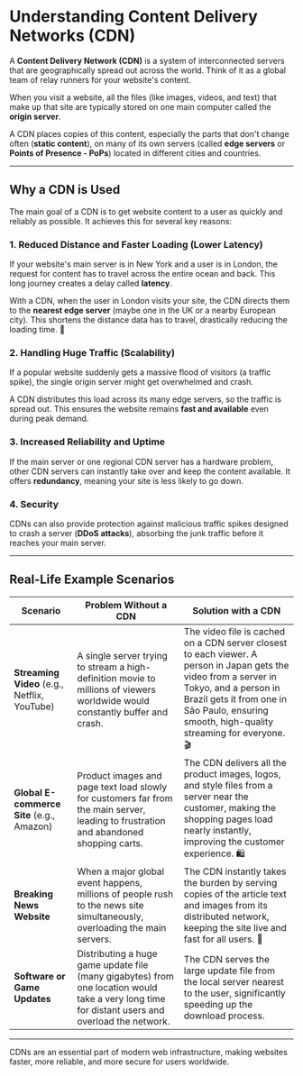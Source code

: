 # Understanding Content Delivery Networks (CDN)

A **Content Delivery Network (CDN)** is a system of interconnected servers that are geographically spread out across the world. Think of it as a global team of relay runners for your website's content.

When you visit a website, all the files (like images, videos, and text) that make up that site are typically stored on one main computer called the **origin server**.

A CDN places copies of this content, especially the parts that don't change often (**static content**), on many of its own servers (called **edge servers** or **Points of Presence - PoPs**) located in different cities and countries.

---

## Why a CDN is Used

The main goal of a CDN is to get website content to a user as quickly and reliably as possible. It achieves this for several key reasons:

### 1. Reduced Distance and Faster Loading (Lower Latency)

If your website's main server is in New York and a user is in London, the request for content has to travel across the entire ocean and back. This long journey creates a delay called **latency**.

With a CDN, when the user in London visits your site, the CDN directs them to the **nearest edge server** (maybe one in the UK or a nearby European city). This shortens the distance data has to travel, drastically reducing the loading time. 🚀

### 2. Handling Huge Traffic (Scalability)

If a popular website suddenly gets a massive flood of visitors (a traffic spike), the single origin server might get overwhelmed and crash.

A CDN distributes this load across its many edge servers, so the traffic is spread out. This ensures the website remains **fast and available** even during peak demand.

### 3. Increased Reliability and Uptime

If the main server or one regional CDN server has a hardware problem, other CDN servers can instantly take over and keep the content available. It offers **redundancy**, meaning your site is less likely to go down.

### 4. Security

CDNs can also provide protection against malicious traffic spikes designed to crash a server (**DDoS attacks**), absorbing the junk traffic before it reaches your main server.

---

## Real-Life Example Scenarios

| Scenario | Problem Without a CDN | Solution with a CDN |
|----------|--------------------|------------------|
| **Streaming Video** (e.g., Netflix, YouTube) | A single server trying to stream a high-definition movie to millions of viewers worldwide would constantly buffer and crash. | The video file is cached on a CDN server closest to each viewer. A person in Japan gets the video from a server in Tokyo, and a person in Brazil gets it from one in São Paulo, ensuring smooth, high-quality streaming for everyone. 🎬 |
| **Global E-commerce Site** (e.g., Amazon) | Product images and page text load slowly for customers far from the main server, leading to frustration and abandoned shopping carts. | The CDN delivers all the product images, logos, and style files from a server near the customer, making the shopping pages load nearly instantly, improving the customer experience. 🛍️ |
| **Breaking News Website** | When a major global event happens, millions of people rush to the news site simultaneously, overloading the main servers. | The CDN instantly takes the burden by serving copies of the article text and images from its distributed network, keeping the site live and fast for all users. 📰 |
| **Software or Game Updates** | Distributing a huge game update file (many gigabytes) from one location would take a very long time for distant users and overload the network. | The CDN serves the large update file from the local server nearest to the user, significantly speeding up the download process. |

---

CDNs are an essential part of modern web infrastructure, making websites faster, more reliable, and more secure for users worldwide.
